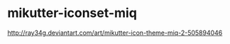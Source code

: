 mikutter-iconset-miq
==================
http://ray34g.deviantart.com/art/mikutter-icon-theme-miq-2-505894046

